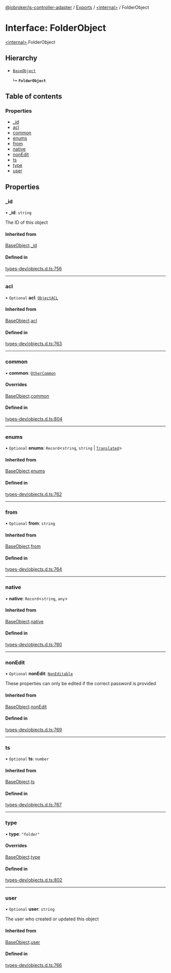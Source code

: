 [@iobroker/js-controller-adapter](../README.md) / [Exports](../modules.md) / [\<internal\>](../modules/internal_.md) / FolderObject

# Interface: FolderObject

[\<internal\>](../modules/internal_.md).FolderObject

## Hierarchy

- [`BaseObject`](internal_.BaseObject.md)

  ↳ **`FolderObject`**

## Table of contents

### Properties

- [\_id](internal_.FolderObject.md#_id)
- [acl](internal_.FolderObject.md#acl)
- [common](internal_.FolderObject.md#common)
- [enums](internal_.FolderObject.md#enums)
- [from](internal_.FolderObject.md#from)
- [native](internal_.FolderObject.md#native)
- [nonEdit](internal_.FolderObject.md#nonedit)
- [ts](internal_.FolderObject.md#ts)
- [type](internal_.FolderObject.md#type)
- [user](internal_.FolderObject.md#user)

## Properties

### \_id

• **\_id**: `string`

The ID of this object

#### Inherited from

[BaseObject](internal_.BaseObject.md).[_id](internal_.BaseObject.md#_id)

#### Defined in

[types-dev/objects.d.ts:756](https://github.com/ioBroker/ioBroker.js-controller/blob/f0c31e77/packages/types-dev/objects.d.ts#L756)

___

### acl

• `Optional` **acl**: [`ObjectACL`](internal_.ObjectACL.md)

#### Inherited from

[BaseObject](internal_.BaseObject.md).[acl](internal_.BaseObject.md#acl)

#### Defined in

[types-dev/objects.d.ts:763](https://github.com/ioBroker/ioBroker.js-controller/blob/f0c31e77/packages/types-dev/objects.d.ts#L763)

___

### common

• **common**: [`OtherCommon`](internal_.OtherCommon.md)

#### Overrides

[BaseObject](internal_.BaseObject.md).[common](internal_.BaseObject.md#common)

#### Defined in

[types-dev/objects.d.ts:804](https://github.com/ioBroker/ioBroker.js-controller/blob/f0c31e77/packages/types-dev/objects.d.ts#L804)

___

### enums

• `Optional` **enums**: `Record`\<`string`, `string` \| [`Translated`](../modules/internal_.md#translated)\>

#### Inherited from

[BaseObject](internal_.BaseObject.md).[enums](internal_.BaseObject.md#enums)

#### Defined in

[types-dev/objects.d.ts:762](https://github.com/ioBroker/ioBroker.js-controller/blob/f0c31e77/packages/types-dev/objects.d.ts#L762)

___

### from

• `Optional` **from**: `string`

#### Inherited from

[BaseObject](internal_.BaseObject.md).[from](internal_.BaseObject.md#from)

#### Defined in

[types-dev/objects.d.ts:764](https://github.com/ioBroker/ioBroker.js-controller/blob/f0c31e77/packages/types-dev/objects.d.ts#L764)

___

### native

• **native**: `Record`\<`string`, `any`\>

#### Inherited from

[BaseObject](internal_.BaseObject.md).[native](internal_.BaseObject.md#native)

#### Defined in

[types-dev/objects.d.ts:760](https://github.com/ioBroker/ioBroker.js-controller/blob/f0c31e77/packages/types-dev/objects.d.ts#L760)

___

### nonEdit

• `Optional` **nonEdit**: [`NonEditable`](internal_.NonEditable.md)

These properties can only be edited if the correct password is provided

#### Inherited from

[BaseObject](internal_.BaseObject.md).[nonEdit](internal_.BaseObject.md#nonedit)

#### Defined in

[types-dev/objects.d.ts:769](https://github.com/ioBroker/ioBroker.js-controller/blob/f0c31e77/packages/types-dev/objects.d.ts#L769)

___

### ts

• `Optional` **ts**: `number`

#### Inherited from

[BaseObject](internal_.BaseObject.md).[ts](internal_.BaseObject.md#ts)

#### Defined in

[types-dev/objects.d.ts:767](https://github.com/ioBroker/ioBroker.js-controller/blob/f0c31e77/packages/types-dev/objects.d.ts#L767)

___

### type

• **type**: ``"folder"``

#### Overrides

[BaseObject](internal_.BaseObject.md).[type](internal_.BaseObject.md#type)

#### Defined in

[types-dev/objects.d.ts:802](https://github.com/ioBroker/ioBroker.js-controller/blob/f0c31e77/packages/types-dev/objects.d.ts#L802)

___

### user

• `Optional` **user**: `string`

The user who created or updated this object

#### Inherited from

[BaseObject](internal_.BaseObject.md).[user](internal_.BaseObject.md#user)

#### Defined in

[types-dev/objects.d.ts:766](https://github.com/ioBroker/ioBroker.js-controller/blob/f0c31e77/packages/types-dev/objects.d.ts#L766)
